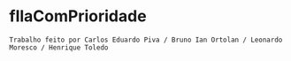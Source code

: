 # fIlaComPrioridade     
    Trabalho feito por Carlos Eduardo Piva / Bruno Ian Ortolan / Leonardo Moresco / Henrique Toledo
